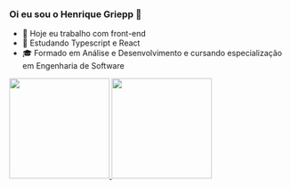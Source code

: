 ### Oi eu sou o Henrique Griepp 👋

- 🔭 Hoje eu trabalho com front-end
- 🌱 Estudando Typescript e React
- 🎓 Formado em Análise e Desenvolvimento e cursando especialização em Engenharia de Software
  
<div>
  <a href="https://github.com/henrique-griepp">
  <img height="180em" src="https://my-git-stats-henriquecode.vercel.app/api?username=henrique-griepp&count_private=true"/>
  <img height="180em" src="https://github-readme-stats.vercel.app/api/top-langs/?username=henrique-griepp&layout=compact"/>


  
</div>





<!--

- 👯 I’m looking to collaborate on ...
- 🤔 I’m looking for help with ...
- 💬 Ask me about ...
- 📫 How to reach me: ...
- 😄 Pronouns: ...
- ⚡ Fun fact: ...
-->
